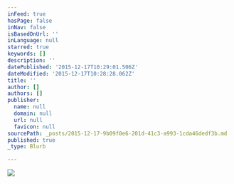 ```yaml
---
inFeed: true
hasPage: false
inNav: false
isBasedOnUrl: ''
inLanguage: null
starred: true
keywords: []
description: ''
datePublished: '2015-12-17T10:29:01.506Z'
dateModified: '2015-12-17T10:28:28.062Z'
title: ''
author: []
authors: []
publisher:
  name: null
  domain: null
  url: null
  favicon: null
sourcePath: _posts/2015-12-17-9b09f0e6-201d-41c3-a993-1cda46dedf3b.md
published: true
_type: Blurb

---
```

![](https://the-grid-user-content.s3-us-west-2.amazonaws.com/8b8cbff6-3eb8-4629-8707-74066a878f02.jpg)